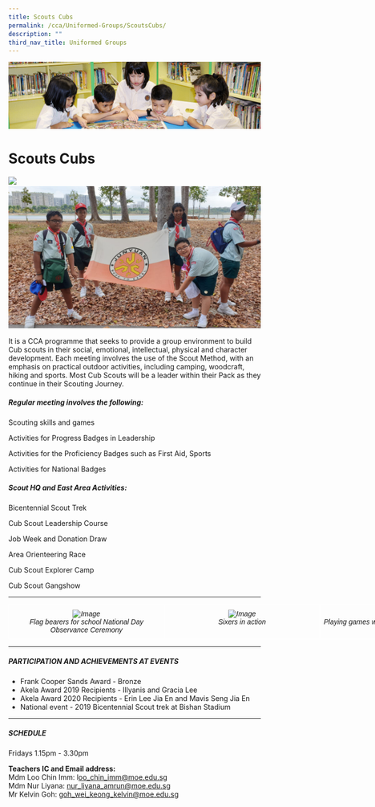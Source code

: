 ```yaml
---
title: Scouts Cubs
permalink: /cca/Uniformed-Groups/ScoutsCubs/
description: ""
third_nav_title: Uniformed Groups
---
```

![](/images/banner.gif)

Scouts Cubs
===========

![](/images/ScoutsCLub.jpeg)
![](/images/Scout%20Group%20photo%20with%20school%20flag.jpeg)

It is a CCA programme that seeks to provide a group environment to build Cub scouts in their social, emotional, intellectual, physical and character development. Each meeting involves the use of the Scout Method, with an emphasis on practical outdoor activities, including camping, woodcraft, hiking and sports. Most Cub Scouts will be a leader within their Pack as they continue in their Scouting Journey.

##### **Regular meeting involves the following:** 

Scouting skills and games

Activities for Progress Badges in Leadership

Activities for the Proficiency Badges such as First Aid, Sports

Activities for National Badges

##### **Scout HQ and East Area Activities:**

Bicentennial Scout Trek

Cub Scout Leadership Course

Job Week and Donation Draw

Area Orienteering Race

Cub Scout Explorer Camp

Cub Scout Gangshow

---

<style type="text/css">
.tg  {border-collapse:collapse;border-spacing:0;}
.tg td{border-color:black;border-style:solid;border-width:1px;font-family:Arial, sans-serif;font-size:14px;
  overflow:hidden;padding:10px 5px;word-break:normal;}
.tg th{border-color:black;border-style:solid;border-width:1px;font-family:Arial, sans-serif;font-size:14px;
  font-weight:normal;overflow:hidden;padding:10px 5px;word-break:normal;}
.tg .tg-4r87{border-color:#ffffff;font-style:italic;text-align:center;vertical-align:top}
</style>
<table class="tg" style="undefined;table-layout: fixed; width: 933px">
<colgroup>
<col style="width: 311px">
<col style="width: 311px">
<col style="width: 311px">
</colgroup>
<thead>
  <tr>
    <td class="tg-4r87"><img src="https://junyuanpri-moe-edu-sg-admin.cwp.sg/qql/slot/u499/2020/CCA/Pic%202.jpg" alt="Image" width="300" height="225"><br>Flag bearers for school National Day Observance Ceremony</td>
    <td class="tg-4r87"><img src="https://junyuanpri-moe-edu-sg-admin.cwp.sg/qql/slot/u499/CCA/UG/Sixers-in-action.jpg" alt="Image" width="300" height="225"><br>Sixers in action</td>
    <td class="tg-4r87"><img src="https://junyuanpri-moe-edu-sg-admin.cwp.sg/qql/slot/u499/2020/CCA/Pic%204.jpg" alt="Image" width="300" height="225"><br>Playing games with the Scout gadget - Catapult</td>
  </tr>
</thead>
</table>

---

##### **PARTICIPATION AND ACHIEVEMENTS AT EVENTS**  
  

*   Frank Cooper Sands Award - Bronze
*   Akela Award 2019 Recipients - Illyanis and Gracia Lee
*   Akela Award 2020 Recipients - Erin Lee Jia En and Mavis Seng Jia En
*   National event - 2019 Bicentennial Scout trek at Bishan Stadium
---

##### **SCHEDULE**  

Fridays 1.15pm - 3.30pm

**Teachers IC and Email address:**  
Mdm Loo Chin Imm: l[oo\_chin\_imm@moe.edu.sg](mailto:oo_chin_imm@moe.edu.sg)  
Mdm Nur Liyana: [nur\_liyana\_amrun@moe.edu.sg](mailto:nur_liyana_amrun@moe.edu.sg)  
Mr Kelvin Goh: [goh\_wei\_keong\_kelvin@moe.edu.sg](mailto:goh_wei_keong_kelvin@moe.edu.sg)